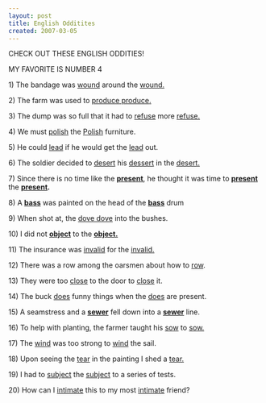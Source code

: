 ```yaml
---
layout: post
title: English Odditites
created: 2007-03-05
---
```

<p>CHECK OUT THESE ENGLISH ODDITIES!</p>
<p>MY FAVORITE IS NUMBER 4</p>
<p>1) The bandage was <strong style="font-weight: normal;"><u>wound</u></strong> around the <u><strong><span style="font-weight: normal;">wound.</span></strong></u></p>
<p>2) The farm was used to <u><strong style="font-weight: normal;">produce produce</strong>.</u></p>
<p>3) The dump was so full that it had to <strong style="font-weight: normal;"><u>refuse</u></strong> more <u><strong style="font-weight: normal;">refuse</strong>.</u></p>
<p>4) We must <strong style="font-weight: normal;"><u>polish</u></strong> the <strong style="font-weight: normal;"><u>Polish</u></strong> furniture.</p>
<p>5) He could <strong style="font-weight: normal;"><u>lead</u></strong> if he would get the <strong style="font-weight: normal;"><u>lead</u> </strong>out.</p>
<p>6) The soldier decided to <strong style="font-weight: normal;"><u>desert</u></strong> his <strong style="font-weight: normal;"><u>dessert</u></strong> in the <strong style="font-weight: normal;"><u>desert.</u></strong></p>
<p>7) Since there is no time like the <strong><u>present</u></strong>, he thought it was time to <strong><u>present</u></strong> the <strong><u>present</u>.</strong></p>
<p>8) A <strong><u>bass</u></strong> was painted on the head of the <strong><u>bass</u></strong> drum</p>
<p>9) When shot at, the <strong style="font-weight: normal;"><u>dove dove</u></strong> into the bushes.</p>
<p>10) I did not <strong><u>object</u></strong> to the <strong><u>object.</u></strong></p>
<p>11) The insurance was <strong style="font-weight: normal;"><u>invalid</u></strong> for the <strong style="font-weight: normal;"><u>invalid.</u></strong></p>
<p>12) There was a <strong style="font-weight: normal;">row </strong>among the oarsmen about how to <strong style="font-weight: normal;"><u>row</u></strong>.</p>
<p>13) They were too <strong style="font-weight: normal;"><u>close</u></strong> to the door to <strong style="font-weight: normal;"><u>close</u></strong> it.</p>
<p>14) The buck <strong style="font-weight: normal;"><u>does</u></strong> funny things when the <strong style="font-weight: normal;"><u>does</u></strong> are present.</p>
<p>15) A seamstress and a <strong><u>sewer</u></strong> fell down into a <strong><u>sewer</u></strong> line.</p>
<p>16) To help with planting, the farmer taught his <strong style="font-weight: normal;"><u>sow</u></strong> to <strong style="font-weight: normal;"><u>sow.</u></strong></p>
<p>17) The <strong style="font-weight: normal;"><u>wind</u></strong> was too strong to <strong style="font-weight: normal;"><u>wind</u></strong> the sail.</p>
<p>18) Upon seeing the <strong style="font-weight: normal;"><u>tear</u></strong> in the painting I shed a <strong style="font-weight: normal;"><u>tear.</u></strong></p>
<p>19) I had to <strong style="font-weight: normal;"><u>subject</u></strong> the <strong style="font-weight: normal;"><u>subject</u></strong> to a series of tests.</p>
<p>20) How can I <strong style="font-weight: normal;"><u>intimate</u></strong> this to my most <strong style="font-weight: normal;"><u>intimate</u></strong> friend?</p>
